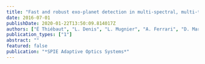 ```yaml
---
title: "Fast and robust exo-planet detection in multi-spectral, multi-temporal data"
date: 2016-07-01
publishDate: 2020-01-22T13:50:09.814017Z
authors: ["É Thiébaut", "L. Denis", "L. Mugnier", "A. Ferrari", "D. Mary", "M. Langlois", "F. Cantalloube", "N. Devaney"]
publication_types: ["1"]
abstract: ""
featured: false
publication: "*SPIE Adaptive Optics Systems*"
---
```


